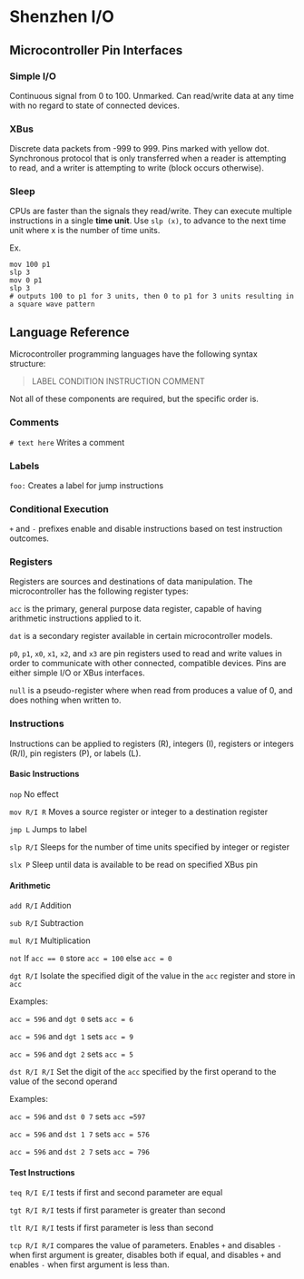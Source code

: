 # Shenzhen I/O

## Microcontroller Pin Interfaces

### Simple I/O

Continuous signal from 0 to 100. Unmarked. Can read/write data at any time with no regard to state of connected devices.

### XBus

Discrete data packets from -999 to 999. Pins marked with yellow dot. Synchronous protocol that is only transferred when a reader is attempting to read, and a writer is attempting to write (block occurs otherwise).

### Sleep

CPUs are faster than the signals they read/write. They can execute multiple instructions in a single **time unit**. Use `slp (x)`, to advance to the next time unit where x is the number of time units.

Ex.

```
mov 100 p1
slp 3
mov 0 p1
slp 3
# outputs 100 to p1 for 3 units, then 0 to p1 for 3 units resulting in a square wave pattern
```

## Language Reference

Microcontroller programming languages have the following syntax structure:

> LABEL CONDITION INSTRUCTION COMMENT

Not all of these components are required, but the specific order is.

### Comments

`# text here` Writes a comment

### Labels

`foo:` Creates a label for jump instructions

### Conditional Execution

`+` and `-` prefixes enable and disable instructions based on test instruction outcomes.

### Registers

Registers are sources and destinations of data manipulation. The microcontroller has the following register types:

`acc` is the primary, general purpose data register, capable of having arithmetic instructions applied to it.

`dat` is a secondary register available in certain microcontroller models.

`p0`, `p1`, `x0`, `x1`, `x2`, and `x3` are pin registers used to read and write values in order to communicate with other connected, compatible devices. Pins are either simple I/O or XBus interfaces.

`null` is a pseudo-register where when read from produces a value of 0, and does nothing when written to.

### Instructions

Instructions can be applied to registers (R), integers (I), registers or integers (R/I), pin registers (P), or labels (L).

#### Basic Instructions

`nop` No effect

`mov R/I R` Moves a source register or integer to a destination register

`jmp L` Jumps to label

`slp R/I` Sleeps for the number of time units specified by integer or register

`slx P` Sleep until data is available to be read on specified XBus pin

#### Arithmetic

`add R/I` Addition

`sub R/I` Subtraction

`mul R/I` Multiplication

`not` If `acc == 0` store `acc = 100` else `acc = 0`

`dgt R/I` Isolate the specified digit of the value in the `acc` register and store in `acc`

Examples:

`acc = 596` and `dgt 0` sets `acc = 6`

`acc = 596` and `dgt 1` sets `acc = 9`

`acc = 596` and `dgt 2` sets `acc = 5`

`dst R/I R/I` Set the digit of the `acc` specified by the first operand to the value of the second operand

Examples:

`acc = 596` and `dst 0 7` sets `acc =597`

`acc = 596` and `dst 1 7` sets `acc = 576`

`acc = 596` and `dst 2 7` sets `acc = 796`

#### Test Instructions

`teq R/I E/I` tests if first and second parameter are equal

`tgt R/I R/I` tests if first parameter is greater than second

`tlt R/I R/I` tests if first parameter is less than second

`tcp R/I R/I` compares the value of parameters. Enables `+` and disables `-` when first argument is greater, disables both if equal, and disables `+` and enables `-` when first argument is less than.
